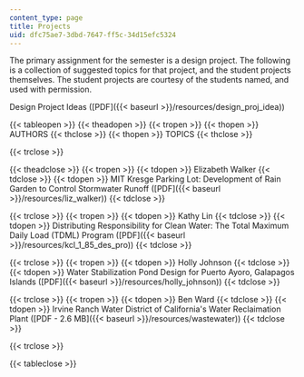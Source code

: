 ```yaml
---
content_type: page
title: Projects
uid: dfc75ae7-3dbd-7647-ff5c-34d15efc5324
---
```


The primary assignment for the semester is a design project. The following is a collection of suggested topics for that project, and the student projects themselves. The student projects are courtesy of the students named, and used with permission.

Design Project Ideas ([PDF]({{< baseurl >}}/resources/design_proj_idea))

{{< tableopen >}}
{{< theadopen >}}
{{< tropen >}}
{{< thopen >}}
AUTHORS
{{< thclose >}}
{{< thopen >}}
TOPICS
{{< thclose >}}

{{< trclose >}}

{{< theadclose >}}
{{< tropen >}}
{{< tdopen >}}
Elizabeth Walker
{{< tdclose >}}
{{< tdopen >}}
MIT Kresge Parking Lot: Development of Rain Garden to Control Stormwater Runoff ([PDF]({{< baseurl >}}/resources/liz_walker))
{{< tdclose >}}

{{< trclose >}}
{{< tropen >}}
{{< tdopen >}}
Kathy Lin
{{< tdclose >}}
{{< tdopen >}}
Distributing Responsibility for Clean Water: The Total Maximum Daily Load (TDML) Program ([PDF]({{< baseurl >}}/resources/kcl_1_85_des_pro))
{{< tdclose >}}

{{< trclose >}}
{{< tropen >}}
{{< tdopen >}}
Holly Johnson
{{< tdclose >}}
{{< tdopen >}}
Water Stabilization Pond Design for Puerto Ayoro, Galapagos Islands ([PDF]({{< baseurl >}}/resources/holly_johnson))
{{< tdclose >}}

{{< trclose >}}
{{< tropen >}}
{{< tdopen >}}
Ben Ward
{{< tdclose >}}
{{< tdopen >}}
Irvine Ranch Water District of California's Water Reclaimation Plant ([PDF - 2.6 MB]({{< baseurl >}}/resources/wastewater))
{{< tdclose >}}

{{< trclose >}}

{{< tableclose >}}